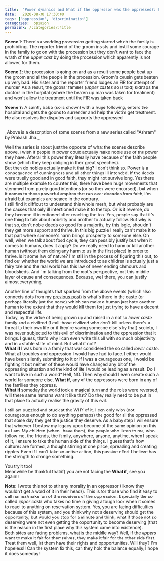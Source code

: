 ```yaml
---
title:  "Power dymanics and What if the oppressor was the oppressed?: From the perspective of the receiving end of the oppression."
date:   2020-08-30 17:30:00
tags: ['oppression', 'discrimination']
categories:  opinion
permalink: /:categories/:title
---
```


**Scene 1**: There's a wedding procession getting started which the family is prohibiting. The reporter friend of the groom insists and instill some courage in the family to go on with the procession but they don't want to face the wrath of the _upper cast_ by doing the procession which apparently is not allowed for them.

**Scene 2**: the procession is going on and as a result some people beat up the groom and all the people in the procession. Groom's cousin gets beaten up very bad. His sister and the reporter friend lodges an FIR for attempt of murder. As a result, the goons' families (_upper castes_ so is told) kidnaps the doctors in the hospital (where the beaten up man was taken for treatment) and won't allow the treatment until the FIR was taken back.

**Scene 3**: A saintly baba (so is shown) with a huge following, enters the hospital and gets the goons to surrender and help the victim get treatment. He also resolves the disputes and supports the oppressed.

<br>
_Above is a description of some scenes from a new series called "Ashram" by Prakash Jha._

Well the series is about just the opposite of what the scenes describe above. I wish if people in power could actually make noble use of the power they have. Afterall this power they literally have because of the faith people show (which they keep obliging in their great speeches).  
But then do nobles actually make it that big? I don't think so. Power is a consequence of cunningness and all other things ill intended. If the deeds were truelly good and in good faith, they might not survive long. Yes there are multiple example to counter this, there have been huge movements that stemmed from purely good intentions (or so they were endorsed). but when it comes to these powerful empires that run over decades from faith, I'm afraid but examples are scarce in the contrary.  
I still find it difficult to understand this whole mesh, but what probably are the causes that only ill intentioned make it to the top. Or is it reverse, do they become ill intentioned after reaching the top. Yes, people say that it's one thing to talk about nobelity and another to actually follow. But why is that so, don't noble deeds do good for a majority, by this logic, shouldn't they get more support amd thrive. In this big puzzle I really can't make it to that part where someone's harm brings prosperity to someone else. Oh well, when we talk about food cycle, they can possibly justify but when it comes to humans, does it apply? Do we really need to harm or kill another human (without them doing any harm to us in the first place) in order to thrive. Is it some law of nature?
I'm still in the process of figuring this out, to find out whether the world we are introduced to as children is actually just a fairy tale and the real world has this law of never ending clamours and bloodsheds.
And I'm talking from the root's perspective, not this middle layer of cause and consequences. Because, well there, you can justify almost everything.


Another line of thoughts that sparked from the above events (which also connects dots from my [previous post](/opinion/discrimination-in-our-ancient-texts-and-my-frustration-about-it)) is what's there in the caste (or perhaps literally just the name) which can make a human just hate another human to the extent that they would kill them for just trying to have a decent and respectful life.  
Today, by the virtue of being grown up and raised in a not so _lower caste_ family and a civilized (I call those civilized who don't kill unless there's a threat to their own life or if they're saving someone else's by that) society, I was never subjected to this evil of discrimination and the oppression that it brings. I guess, that's why I can even write this all with so much objectivity and in a stable state of mind. But what if not?  
**What if** I was born in a family that was considered the so called _lower caste_. What all troubles and oppression I would have had to face. I either would have been silently submitting to it or if I was a courageous one, I would be fighting it but neither of these would have changed any bit of the oppressing situation and the kind of life I would be leading as a result. Do I want to live in such a world? Hell, NO. Then why should I even create such a world for someone else. 
**What if**, any of the oppressors were born in any of the families they oppress.  
**What if** someday the world took a magical turn and the roles were reversed, will these same humans want it like that? Do they really need to be put in that place to actually realise the gravity of this evil.


I still am puzzled and stuck at the WHY of it. I can only wish (not courageous enough to do anything perhaps) the good for all the oppressed that some day they get the justice they deserve.
As a baby step I will ensure that whoever I bestow my legacy upon become of the same opinion on this as I am. My children (when I have them), the people who listen to me, who follow me, the friends, the family, anywhere, anyone, anytime, when I speak of it, I ensure to take the human side of the things. I guess that's how cultures are formed, a thought stirring at one place, spreading and creating ripples. Even if I can't take an active action, this passive effort I believe has the strength to change something.


You try it too!  
Meanwhile be thankful that(if) you are not facing the **What if**, see you again!!


**Note**: I wrote this not to stir any morality in an oppressor (I know they wouldn't get a word of it in their heads). This is for those who find it easy to call names/make fun of the receivers of the oppression. Especially the so called _upper caste_ who takes no time in giving a tough look when it comes to react to anything on reservation system. Yes, you are facing difficulties because of this system, and you think why not a deserving should get the opportunity, but would you stop for a minute and think, what if those not so deserving were not even getting the opportunity to become deserving (that is the reason in the first place why this system came into existence).  
Both sides are facing problems, what is the middle way? Well, if the _uppers_ want to make it fair for themselves, they make it fair for the other side first. Treat them well, let them have their rights and oppportunities. Will they? I'm hopeless!! Can the system fix this, can they hold the balance equally, I hope it does someday!
